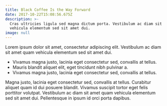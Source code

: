 ```yaml
---
title: Black Coffee Is the Way Forward
date: 2017-10-22T15:08:56.675Z
description: >-
  Cras ultricies ligula sed magna dictum porta. Vestibulum ac diam sit amet quam
  vehicula elementum sed sit amet dui.
image: null
---
```

Lorem ipsum dolor sit amet, consectetur adipiscing elit. Vestibulum ac diam sit amet quam vehicula elementum sed sit amet dui.

- Vivamus magna justo, lacinia eget consectetur sed, convallis at tellus.
- Mauris blandit aliquet elit, eget tincidunt nibh pulvinar a.
- Vivamus magna justo, lacinia eget consectetur sed, convallis at tellus.

Magna justo, lacinia eget consectetur sed, convallis at tellus. Curabitur aliquet quam id dui posuere blandit. Vivamus suscipit tortor eget felis porttitor volutpat. Vestibulum ac diam sit amet quam vehicula elementum sed sit amet dui. Pellentesque in ipsum id orci porta dapibus.
